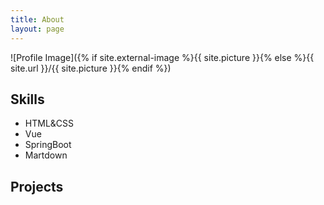 ```yaml
---
title: About
layout: page
---
```

![Profile Image]({% if site.external-image %}{{ site.picture }}{% else %}{{ site.url }}/{{ site.picture }}{% endif %})

<p></p>

<h2>Skills</h2>

<ul class="skill-list">
	<li>HTML&CSS</li>
	<li>Vue</li>
	<li>SpringBoot</li>
	<li>Martdown</li>
</ul>

<h2>Projects</h2>

<ul>
</ul>
